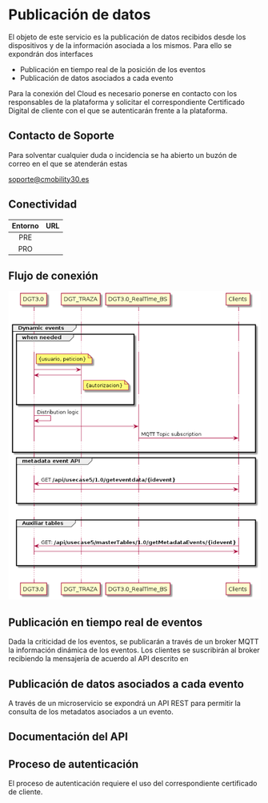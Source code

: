 # Publicación de datos

El objeto de este servicio es la publicación de datos recibidos desde los dispositivos y de la información asociada a los mismos. Para ello se expondrán dos interfaces
* Publicación en tiempo real de la posición de los eventos
* Publicación de datos asociados a cada evento

Para la conexión del Cloud es necesario ponerse en contacto con los responsables de la plataforma y solicitar el correspondiente Certificado Digital de cliente con el que se autenticarán frente a la plataforma.

## Contacto de Soporte

Para solventar cualquier duda o incidencia se ha abierto un buzón de correo en el que se atenderán estas

soporte@cmobility30.es

## Conectividad

Entorno | URL
|:-:|:-:
PRE | 
PRO |

## Flujo de conexión

![Flujo entrada](img/flujo_caso5_out.png)

## Publicación en tiempo real de eventos

Dada la criticidad de los eventos, se publicarán a través de un broker MQTT la información dinámica de los eventos. Los clientes se suscribirán al broker recibiendo la mensajería de acuerdo al API descrito en 

## Publicación de datos asociados a cada evento

A través de un microservicio se expondrá un API REST para permitir la consulta de los metadatos asociados a un evento.

## Documentación del API



## Proceso de autenticación

El proceso de autenticación requiere el uso del correspondiente certificado de cliente. 
